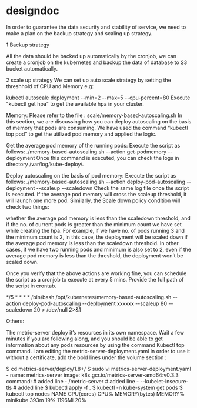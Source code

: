 # designdoc

In order to guarantee the data security and stability of service, we need to
make a plan on the backup strategy and scaling up strategy.

1 Backup strategy


All the data should be backed up automatically by the cronjob, we can create
a cronjob on the kubernetes and backup the data of database to S3 bucket
automatically.

2 scale up strategy
We can set up auto scale strategy by setting the threshhold of CPU and Memory
e.g:

kubectl autoscale deployment <deployment-name> --min=2 --max=5 --cpu-percent=80
Execute "kubectl get hpa" to get the available hpa in your cluster.


Memory:
Please refer to the file : scale/memory-based-autoscaling.sh
In this section, we are discussing how you can deploy autoscaling on the basis of memory that pods are consuming. We have used the command “kubectl top pod” to get the utilized pod memory and applied the logic.

Get the average pod memory of the running pods: Execute the script as follows:
./memory-based-autoscaling.sh --action get-podmemory --deployment <deploymentname>
Once this command is executed, you can check the logs in directory /var/log/kube-deploy/.



Deploy autoscaling on the basis of pod memory: Execute the script as follows:
./memory-based-autoscaling.sh --action deploy-pod-autoscaling --deployment <deployment-name> --scaleup <scaleupthreshold> --scaledown <scaledownthreshold>
Check the same log file once the script is executed. If the average pod memory will cross the scaleup threshold, it will launch one more pod. Similarly, the Scale down policy condition will check two things:

whether the average pod memory is less than the scaledown threshold, and
if the no. of current pods is greater than the minimum count we have set while creating the hpa.
For example, if we have no. of pods running 3 and the minimum count is 2, in this case, the deployment will be scaled down if the average pod memory is less than the scaledown threshold. In other cases, if we have two running pods and minimum is also set to 2, even if the average pod memory is less than the threshold, the deployment won’t be scaled down.

Once you verify that the above actions are working fine, you can schedule the script as a cronjob to execute at every 5 mins. Provide the full path of the script in crontab.

*/5 * * * * /bin/bash /opt/kubernetes/memory-based-autoscaling.sh --action deploy-pod-autoscaling --deployment xxxxxx --scaleup 80 --scaledown 20 > /dev/null 2>&1


Others:

The metric-server deploy it’s resources in its own namespace. Wait a few 
minutes if you are following along, and you should be able to get information 
about any pods resources by using the command Kubectl top command.
I am editing the metric-server-deployment.yaml in order to use it without a 
certificate, add the bold lines under the volume section :

$ cd metrics-server/deploy/1.8+/
$ sudo vi metrics-server-deployment.yaml
      - name: metrics-server
        image: k8s.gcr.io/metrics-server-amd64:v0.3.3
        command: # added line
          - /metric-server # added line
          - --kubelet-insecure-tls # added line
$ kubectl apply -f . 
$ kubectl -n kube-system get pods
$ kubectl top nodes
NAME       CPU(cores)   CPU%   MEMORY(bytes)   MEMORY%   
minikube   393m         19%    1196Mi          20%


